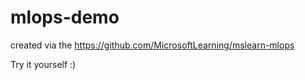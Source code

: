 # mlops-demo

created via the https://github.com/MicrosoftLearning/mslearn-mlops

Try it yourself :) 
